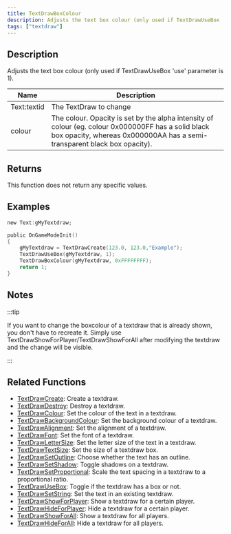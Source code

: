 ```yaml
---
title: TextDrawBoxColour
description: Adjusts the text box colour (only used if TextDrawUseBox 'use' parameter is 1).
tags: ["textdraw"]
---
```


<VersionWarn version='omp v1.1.0.2612' />

## Description

Adjusts the text box colour (only used if TextDrawUseBox 'use' parameter is 1).

| Name  | Description                                                                                                                                                                    |
| ----- | ------------------------------------------------------------------------------------------------------------------------------------------------------------------------------ |
| Text:textid  | The TextDraw to change                                                                                                                                                         |
| colour | The colour. Opacity is set by the alpha intensity of colour (eg. colour 0x000000FF has a solid black box opacity, whereas 0x000000AA has a semi-transparent black box opacity). |

## Returns

This function does not return any specific values.

## Examples

```c
new Text:gMyTextdraw;

public OnGameModeInit()
{
    gMyTextdraw = TextDrawCreate(123.0, 123.0,"Example");
    TextDrawUseBox(gMyTextdraw, 1);
    TextDrawBoxColour(gMyTextdraw, 0xFFFFFFFF);
    return 1;
}
```

## Notes

:::tip

If you want to change the boxcolour of a textdraw that is already shown, you don't have to recreate it. Simply use TextDrawShowForPlayer/TextDrawShowForAll after modifying the textdraw and the change will be visible.

:::

## Related Functions

- [TextDrawCreate](TextDrawCreate): Create a textdraw.
- [TextDrawDestroy](TextDrawDestroy): Destroy a textdraw.
- [TextDrawColour](TextDrawColour): Set the colour of the text in a textdraw.
- [TextDrawBackgroundColour](TextDrawBackgroundColour): Set the background colour of a textdraw.
- [TextDrawAlignment](TextDrawAlignment): Set the alignment of a textdraw.
- [TextDrawFont](TextDrawFont): Set the font of a textdraw.
- [TextDrawLetterSize](TextDrawLetterSize): Set the letter size of the text in a textdraw.
- [TextDrawTextSize](TextDrawTextSize): Set the size of a textdraw box.
- [TextDrawSetOutline](TextDrawSetOutline): Choose whether the text has an outline.
- [TextDrawSetShadow](TextDrawSetShadow): Toggle shadows on a textdraw.
- [TextDrawSetProportional](TextDrawSetProportional): Scale the text spacing in a textdraw to a proportional ratio.
- [TextDrawUseBox](TextDrawUseBox): Toggle if the textdraw has a box or not.
- [TextDrawSetString](TextDrawSetString): Set the text in an existing textdraw.
- [TextDrawShowForPlayer](TextDrawShowForPlayer): Show a textdraw for a certain player.
- [TextDrawHideForPlayer](TextDrawHideForPlayer): Hide a textdraw for a certain player.
- [TextDrawShowForAll](TextDrawShowForAll): Show a textdraw for all players.
- [TextDrawHideForAll](TextDrawHideForAll): Hide a textdraw for all players.
